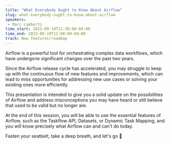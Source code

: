 ```yaml
---
title: "What Everybody Ought to Know About Airflow"
slug: what-everybody-ought-to-know-about-airflow
speakers:
 - Marc Lamberti
time_start: 2023-09-19T11:30:00-04:00
time_end: 2023-09-19T12:00:00-04:00
track: New features/roadmap
---
```


Airflow is a powerful tool for orchestrating complex data workflows, which have undergone significant changes over the past two years.
 
 
 
 Since the Airflow release cycle has accelerated, you may struggle to keep up with the continuous flow of new features and improvements, which can lead to miss opportunities for addressing new use cases or solving your existing ones more efficiently.
 
 
 
 This presentation is intended to give you a solid update on the possibilities of Airflow and address misconceptions you may have heard or still believe that used to be valid but no longer are.
 
 
 
 At the end of this session, you will be able to use the essential features of Airflow, such as the Taskflow API, Datasets, or Dynamic Task Mapping, and you will know precisely what Airflow can and can't do today.
 
 
 
 Fasten your seatbelt, take a deep breath, and let's go 🚀